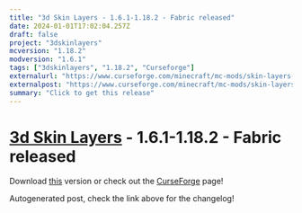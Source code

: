 ```yaml
---
title: "3d Skin Layers - 1.6.1-1.18.2 - Fabric released"
date: 2024-01-01T17:02:04.257Z
draft: false
project: "3dskinlayers"
mcversion: "1.18.2"
modversion: "1.6.1"
tags: ["3dskinlayers", "1.18.2", "Curseforge"]
externalurl: "https://www.curseforge.com/minecraft/mc-mods/skin-layers-3d/files/4999555"
externalpost: "https://www.curseforge.com/minecraft/mc-mods/skin-layers-3d/files/4999555"
summary: "Click to get this release"
---
```

# [3d Skin Layers](/project/3dskinlayers) - 1.6.1-1.18.2 - Fabric released
Download [this](https://www.curseforge.com/minecraft/mc-mods/skin-layers-3d/files/4999555) version or check out the [CurseForge](https://www.curseforge.com/minecraft/mc-mods/skin-layers-3d) page!

Autogenerated post, check the link above for the changelog!
